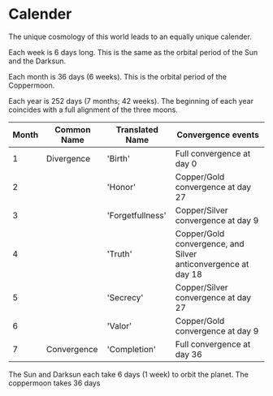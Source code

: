 # Calender

The unique cosmology of this world leads to an equally unique calender.

Each week is 6 days long. This is the same as the orbital period of the
Sun and the Darksun.

Each month is 36 days (6 weeks). This is the orbital period of the
Coppermoon.

Each year is 252 days (7 months; 42 weeks). The beginning of each year
coincides with a full alignment of the three moons.

| Month | Common Name | Translated Name | Convergence events |
|-------|-------------|-----------------|--------------------|     
| 1     | Divergence  | 'Birth'         | Full convergence at day 0 |
| 2     |             | 'Honor'         | Copper/Gold convergence at day 27 |
| 3     |             | 'Forgetfullness'| Copper/Silver convergence at day 9 |
| 4     |             | 'Truth'         | Copper/Gold convergence, and Silver anticonvergence at day 18 |
| 5     |             | 'Secrecy'       | Copper/Silver convergence at day 27 |
| 6     |             | 'Valor'         | Copper/Gold convergence at day 9 |
| 7     | Convergence | 'Completion'    | Full convergence at day 36 |
      
The Sun and Darksun each take 6 days (1 week) to orbit the planet. The
coppermoon takes 36 days
